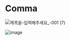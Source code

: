 # Comma
![제목을-입력해주세요_-001 (7)](https://github.com/gloomn/Comma/assets/86612194/a4ad419d-a678-4d7e-91eb-92281e06102d)

![image](https://github.com/gloomn/Comma/assets/86612194/4c7a09c1-0914-4334-a55f-d2c795de9dcb)
